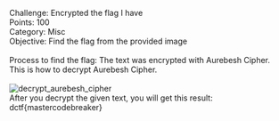 Challenge: Encrypted the flag I have
<br>
Points: 100
<br>
Category: Misc
<br>
Objective: Find the flag from the provided image
<br><br>
Process to find the flag: The text was encrypted with Aurebesh Cipher. 
<br>
This is how to decrypt Aurebesh Cipher.
<br><br>
![decrypt_aurebesh_cipher](https://github.com/thirty2/CTF-Writeups/blob/master/2021/dCTF/misc/Encrypted-the-flag-I-have/decrypt_aurebesh_cipher.png)
<br> 
After you decrypt the given text, you will get this result: dctf{mastercodebreaker}
